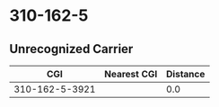 # 310-162-5
## Unrecognized Carrier


| CGI | Nearest CGI | Distance |
|-----|-------------|----------|
| 310-162-5-3921 |  | 0.0 |
